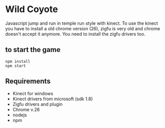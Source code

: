 # Wild Coyote
Javascript jump and run in temple run style with kinect.
To use the kinect you have to install a old chrome version (26), zigfu is very old and chrome doesn't accept it anymore. You need to install the zigfu drivers too.

## to start the game
````
npm install
npm start
````

## Requirements
- Kinect for windows
- Kinect drivers from microsoft (sdk 1.8)
- Zigfu drivers and plugin
- Chrome v.26
- nodejs
- npm

